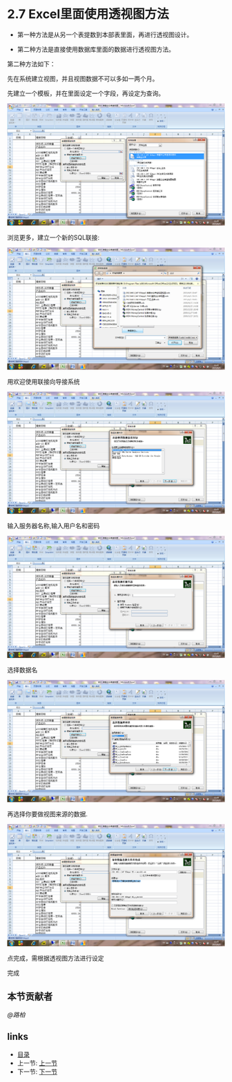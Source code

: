 # 2.7 Excel里面使用透视图方法
* 第一种方法是从另一个表提数到本部表里面，再进行透视图设计。

* 第二种方法是直接使用数据库里面的数据进行透视图方法。

第二种方法如下：

先在系统建立视图，并且视图数据不可以多如一两个月。

先建立一个模板，并在里面设定一个字段，再设定为查询。

![](images/2.7.1.png) 

浏览更多，建立一个新的SQL联接:

![](images/2.7.2.png)
 
用欢迎使用联接向导接系统
 
![](images/2.7.3.png)

输入服务器名称,输入用户名和密码

![](images/2.7.4.png)

选择数据名

![](images/2.7.5.png)
 
再选择你要做视图来源的数据.

![](images/2.7.6.png)

点完成，需根据透视图方法进行设定

完成

## 本节贡献者
*@路柏*  

## links
  * [目录](<preface.md>)
  * 上一节: [上一节](<02.6.md>)
  * 下一节: [下一节](<03.0.md>)
